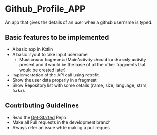 # Github_Profile_APP
An app that gives the details of an user when a github username is typed.

## Basic features to be implemented
* A basic app in Kotlin
* A basic layout to take input username 
  * Must create fragments (MainActivity should be the only activity present and it would be the base of all the other fragments that would be created later)
* Implementation of the API call using retrofit
* Show the user data properly in a fragment
* Show Repository list with some details (name, size, language, stars, forks).

## Contributing Guidelines
* Read the [Get-Started](https://github.com/NJACKWinterOfCode/Get-Started) Repo
* Make all Pull requests in the development branch
* Always refer an issue while making a pull request
